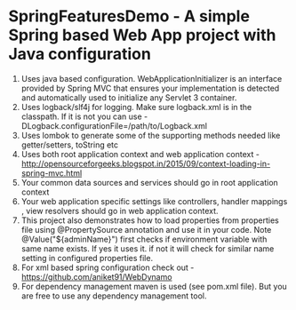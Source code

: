 # SpringFeaturesDemo - A simple Spring based Web App project with Java configuration


1. Uses java based configuration. WebApplicationInitializer is an interface provided by Spring MVC that ensures your implementation is detected and automatically used to initialize any Servlet 3 container.
2. Uses logback/slf4j for logging. Make sure logback.xml is in the classpath. If it is not you can use -DLogback.configurationFile=/path/to/Logback.xml
3. Uses lombok to generate some of the supporting methods needed like getter/setters, toString etc
4. Uses both root application context and web application context - http://opensourceforgeeks.blogspot.in/2015/09/context-loading-in-spring-mvc.html
5. Your common data sources and services should go in root application context
6. Your web application specific settings like controllers, handler mappings , view resolvers should go in web application context.
7. This project also demonstrates how to load properties from properties file using @PropertySource annotation and use it in your code. Note @Value("${adminName}") first checks if environment variable with same name exists. If yes it uses it. if not it will check for similar name setting in configured properties file.
8. For xml based spring configuration check out - https://github.com/aniket91/WebDynamo
9. For dependency management maven is used (see pom.xml file). But you are free to use any dependency management tool.